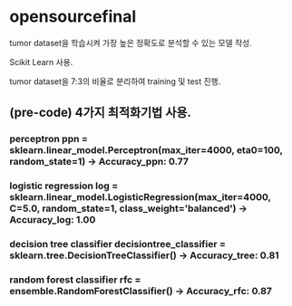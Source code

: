 # opensourcefinal

tumor dataset을 학습시켜 가장 높은 정확도로 분석할 수 있는 모델 작성.

Scikit Learn 사용.

tumor dataset을 7:3의 비율로 분리하여 training 및 test 진행.

<h2> (pre-code) 4가지 최적화기법 사용.

  <h3> perceptron
ppn = sklearn.linear_model.Perceptron(max_iter=4000, eta0=100, random_state=1)
-> Accuracy_ppn: 0.77
    
  <h3> logistic regression
    log = sklearn.linear_model.LogisticRegression(max_iter=4000, C=5.0, random_state=1, class_weight='balanced')
    -> Accuracy_log: 1.00
    
  <h3> decision tree classifier
    decisiontree_classifier = sklearn.tree.DecisionTreeClassifier()
    -> Accuracy_tree: 0.81

  <h3> random forest classifier
    rfc = ensemble.RandomForestClassifier()
    -> Accuracy_rfc: 0.87
